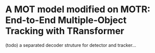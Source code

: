 # A MOT model modified on MOTR: End-to-End Multiple-Object Tracking with TRansformer

(todo) a separated decoder struture for detector and tracker...
